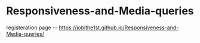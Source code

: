 # Responsiveness-and-Media-queries
registeration page -- https://jobithe1st.github.io/Responsiveness-and-Media-queries/
